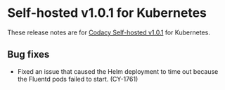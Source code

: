 # Self-hosted v1.0.1 for Kubernetes

These release notes are for [Codacy Self-hosted v1.0.1](https://github.com/codacy/chart/releases/tag/1.0.1) for Kubernetes.

## Bug fixes

-   Fixed an issue that caused the Helm deployment to time out because the Fluentd pods failed to start. (CY-1761)
